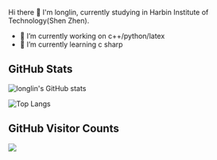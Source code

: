 Hi there 👋 I'm longlin, currently studying in Harbin Institute of Technology(Shen Zhen).
- 🔭 I’m currently working on c++/python/latex
- 🌱 I’m currently learning c sharp

## GitHub Stats
![longlin's GitHub stats](https://github-readme-stats.vercel.app/api?username=longlin10086)

![Top Langs](https://github-readme-stats.vercel.app/api/top-langs/?username=longlin10086&layout=compact)

## GitHub Visitor Counts
<img src="https://count.getloli.com/get/@:longlin10086?theme=rule34">

<!--
**longlin10086/longlin10086** is a ✨ _special_ ✨ repository because its `README.md` (this file) appears on your GitHub profile.

Here are some ideas to get you started:

- 🔭 I’m currently working on ...
- 🌱 I’m currently learning ...
- 👯 I’m looking to collaborate on ...
- 🤔 I’m looking for help with ...
- 💬 Ask me about ...
- 📫 How to reach me: ...

- 😄 Pronouns: ...
- ⚡ Fun fact: ...
-->
